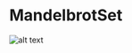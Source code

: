 # MandelbrotSet
![alt text](https://github.com/janpalka4/MandelbrotSet/blob/master/Nahledy/Snimek.jpg)
